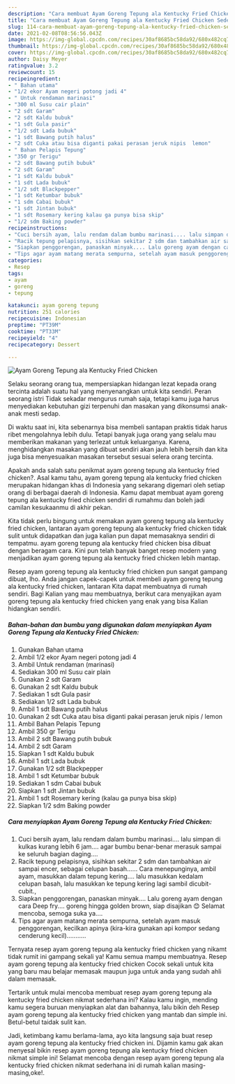 ```yaml
---
description: "Cara membuat Ayam Goreng Tepung ala Kentucky Fried Chicken Sederhana Untuk Jualan"
title: "Cara membuat Ayam Goreng Tepung ala Kentucky Fried Chicken Sederhana Untuk Jualan"
slug: 114-cara-membuat-ayam-goreng-tepung-ala-kentucky-fried-chicken-sederhana-untuk-jualan
date: 2021-02-08T08:56:56.043Z
image: https://img-global.cpcdn.com/recipes/30af8685bc58da92/680x482cq70/ayam-goreng-tepung-ala-kentucky-fried-chicken-foto-resep-utama.jpg
thumbnail: https://img-global.cpcdn.com/recipes/30af8685bc58da92/680x482cq70/ayam-goreng-tepung-ala-kentucky-fried-chicken-foto-resep-utama.jpg
cover: https://img-global.cpcdn.com/recipes/30af8685bc58da92/680x482cq70/ayam-goreng-tepung-ala-kentucky-fried-chicken-foto-resep-utama.jpg
author: Daisy Meyer
ratingvalue: 3.2
reviewcount: 15
recipeingredient:
- " Bahan utama"
- "1/2 ekor Ayam negeri potong jadi 4"
- " Untuk rendaman marinasi"
- "300 ml Susu cair plain"
- "2 sdt Garam"
- "2 sdt Kaldu bubuk"
- "1 sdt Gula pasir"
- "1/2 sdt Lada bubuk"
- "1 sdt Bawang putih halus"
- "2 sdt Cuka atau bisa diganti pakai perasan jeruk nipis  lemon"
- " Bahan Pelapis Tepung"
- "350 gr Terigu"
- "2 sdt Bawang putih bubuk"
- "2 sdt Garam"
- "1 sdt Kaldu bubuk"
- "1 sdt Lada bubuk"
- "1/2 sdt Blackpepper"
- "1 sdt Ketumbar bubuk"
- "1 sdm Cabai bubuk"
- "1 sdt Jintan bubuk"
- "1 sdt Rosemary kering kalau ga punya bisa skip"
- "1/2 sdm Baking powder"
recipeinstructions:
- "Cuci bersih ayam, lalu rendam dalam bumbu marinasi.... lalu simpan di kulkas kurang lebih 6 jam.... agar bumbu benar-benar merasuk sampai ke seluruh bagian daging...."
- "Racik tepung pelapisnya, sisihkan sekitar 2 sdm dan tambahkan air sampai encer, sebagai celupan basah...... Cara menepunginya, ambil ayam, masukkan dalam tepung kering.... lalu masukkan kedalam celupan basah, lalu masukkan ke tepung kering lagi sambil dicubit-cubit.,"
- "Siapkan penggorengan, panaskan minyak.... Lalu goreng ayam dengan cara Deep fry.... goreng hingga golden brown, siap disajikan 😊 Selamat mencoba, semoga suka ya...."
- "Tips agar ayam matang merata sempurna, setelah ayam masuk penggorengan, kecilkan apinya (kira-kira gunakan api kompor sedang cenderung kecil)..........."
categories:
- Resep
tags:
- ayam
- goreng
- tepung

katakunci: ayam goreng tepung 
nutrition: 251 calories
recipecuisine: Indonesian
preptime: "PT39M"
cooktime: "PT33M"
recipeyield: "4"
recipecategory: Dessert

---
```



![Ayam Goreng Tepung ala Kentucky Fried Chicken](https://img-global.cpcdn.com/recipes/30af8685bc58da92/680x482cq70/ayam-goreng-tepung-ala-kentucky-fried-chicken-foto-resep-utama.jpg)

Selaku seorang orang tua, mempersiapkan hidangan lezat kepada orang tercinta adalah suatu hal yang menyenangkan untuk kita sendiri. Peran seorang istri Tidak sekadar mengurus rumah saja, tetapi kamu juga harus menyediakan kebutuhan gizi terpenuhi dan masakan yang dikonsumsi anak-anak mesti sedap.

Di waktu  saat ini, kita sebenarnya bisa membeli santapan praktis tidak harus ribet mengolahnya lebih dulu. Tetapi banyak juga orang yang selalu mau memberikan makanan yang terlezat untuk keluarganya. Karena, menghidangkan masakan yang dibuat sendiri akan jauh lebih bersih dan kita juga bisa menyesuaikan masakan tersebut sesuai selera orang tercinta. 



Apakah anda salah satu penikmat ayam goreng tepung ala kentucky fried chicken?. Asal kamu tahu, ayam goreng tepung ala kentucky fried chicken merupakan hidangan khas di Indonesia yang sekarang digemari oleh setiap orang di berbagai daerah di Indonesia. Kamu dapat membuat ayam goreng tepung ala kentucky fried chicken sendiri di rumahmu dan boleh jadi camilan kesukaanmu di akhir pekan.

Kita tidak perlu bingung untuk memakan ayam goreng tepung ala kentucky fried chicken, lantaran ayam goreng tepung ala kentucky fried chicken tidak sulit untuk didapatkan dan juga kalian pun dapat memasaknya sendiri di tempatmu. ayam goreng tepung ala kentucky fried chicken bisa dibuat dengan beragam cara. Kini pun telah banyak banget resep modern yang menjadikan ayam goreng tepung ala kentucky fried chicken lebih mantap.

Resep ayam goreng tepung ala kentucky fried chicken pun sangat gampang dibuat, lho. Anda jangan capek-capek untuk membeli ayam goreng tepung ala kentucky fried chicken, lantaran Kita dapat membuatnya di rumah sendiri. Bagi Kalian yang mau membuatnya, berikut cara menyajikan ayam goreng tepung ala kentucky fried chicken yang enak yang bisa Kalian hidangkan sendiri.

<!--inarticleads1-->

##### Bahan-bahan dan bumbu yang digunakan dalam menyiapkan Ayam Goreng Tepung ala Kentucky Fried Chicken:

1. Gunakan  Bahan utama
1. Ambil 1/2 ekor Ayam negeri potong jadi 4
1. Ambil  Untuk rendaman (marinasi)
1. Sediakan 300 ml Susu cair plain
1. Gunakan 2 sdt Garam
1. Gunakan 2 sdt Kaldu bubuk
1. Sediakan 1 sdt Gula pasir
1. Sediakan 1/2 sdt Lada bubuk
1. Ambil 1 sdt Bawang putih halus
1. Gunakan 2 sdt Cuka atau bisa diganti pakai perasan jeruk nipis / lemon
1. Ambil  Bahan Pelapis Tepung
1. Ambil 350 gr Terigu
1. Ambil 2 sdt Bawang putih bubuk
1. Ambil 2 sdt Garam
1. Siapkan 1 sdt Kaldu bubuk
1. Ambil 1 sdt Lada bubuk
1. Gunakan 1/2 sdt Blackpepper
1. Ambil 1 sdt Ketumbar bubuk
1. Sediakan 1 sdm Cabai bubuk
1. Siapkan 1 sdt Jintan bubuk
1. Ambil 1 sdt Rosemary kering (kalau ga punya bisa skip)
1. Siapkan 1/2 sdm Baking powder




<!--inarticleads2-->

##### Cara menyiapkan Ayam Goreng Tepung ala Kentucky Fried Chicken:

1. Cuci bersih ayam, lalu rendam dalam bumbu marinasi.... lalu simpan di kulkas kurang lebih 6 jam.... agar bumbu benar-benar merasuk sampai ke seluruh bagian daging....
1. Racik tepung pelapisnya, sisihkan sekitar 2 sdm dan tambahkan air sampai encer, sebagai celupan basah...... Cara menepunginya, ambil ayam, masukkan dalam tepung kering.... lalu masukkan kedalam celupan basah, lalu masukkan ke tepung kering lagi sambil dicubit-cubit.,
1. Siapkan penggorengan, panaskan minyak.... Lalu goreng ayam dengan cara Deep fry.... goreng hingga golden brown, siap disajikan 😊 Selamat mencoba, semoga suka ya....
1. Tips agar ayam matang merata sempurna, setelah ayam masuk penggorengan, kecilkan apinya (kira-kira gunakan api kompor sedang cenderung kecil)...........




Ternyata resep ayam goreng tepung ala kentucky fried chicken yang nikamt tidak rumit ini gampang sekali ya! Kamu semua mampu membuatnya. Resep ayam goreng tepung ala kentucky fried chicken Cocok sekali untuk kita yang baru mau belajar memasak maupun juga untuk anda yang sudah ahli dalam memasak.

Tertarik untuk mulai mencoba membuat resep ayam goreng tepung ala kentucky fried chicken nikmat sederhana ini? Kalau kamu ingin, mending kamu segera buruan menyiapkan alat dan bahannya, lalu bikin deh Resep ayam goreng tepung ala kentucky fried chicken yang mantab dan simple ini. Betul-betul taidak sulit kan. 

Jadi, ketimbang kamu berlama-lama, ayo kita langsung saja buat resep ayam goreng tepung ala kentucky fried chicken ini. Dijamin kamu gak akan menyesal bikin resep ayam goreng tepung ala kentucky fried chicken nikmat simple ini! Selamat mencoba dengan resep ayam goreng tepung ala kentucky fried chicken nikmat sederhana ini di rumah kalian masing-masing,oke!.

